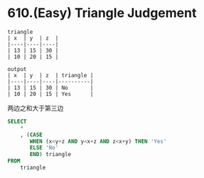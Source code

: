 # 610.(Easy) Triangle Judgement

```text
triangle
| x  | y  | z  |
|----|----|----|
| 13 | 15 | 30 |
| 10 | 20 | 15 |

output
| x  | y  | z  | triangle |
|----|----|----|----------|
| 13 | 15 | 30 | No       |
| 10 | 20 | 15 | Yes      |
```

两边之和大于第三边

```sql
SELECT
    *
    , (CASE 
       WHEN (x<y+z AND y<x+z AND z<x+y) THEN 'Yes'
       ELSE 'No'
       END) triangle
FROM
    triangle
```


 
